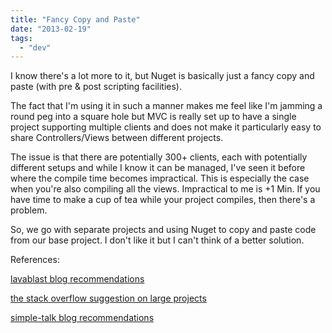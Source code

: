 ```yaml
---
title: "Fancy Copy and Paste"
date: "2013-02-19"
tags: 
  - "dev"
---
```


I know there's a lot more to it, but Nuget is basically just a fancy copy and paste (with pre & post scripting facilities).

The fact that I'm using it in such a manner makes me feel like I'm jamming a round peg into a square hole but MVC is really set up to have a single project supporting multiple clients and does not make it particularly easy to share Controllers/Views between different projects.

The issue is that there are potentially 300+ clients, each with potentially different setups and while I know it can be managed, I've seen it before where the compile time becomes impractical. This is especially the case when you're also compiling all the views. Impractical to me is +1 Min. If you have time to make a cup of tea while your project compiles, then there's a problem.

So, we go with separate projects and using Nuget to copy and paste code from our base project. I don't like it but I can't think of a better solution.

<edit>References:

[lavablast blog recommendations](http://blog.lavablast.com/post/2010/12/01/Slash-your-ASPNET-compileload-time.aspx)

[the stack overflow suggestion on large projects](http://stackoverflow.com/questions/280751/what-is-the-best-practice-for-copy-local-and-with-project-references)

[simple-talk blog recommendations](http://www.simple-talk.com/dotnet/.net-framework/partitioning-your-code-base-through-.net-assemblies-and-visual-studio-projects/)
